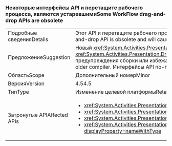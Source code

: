 ### <a name="some-workflow-drag-and-drop-apis-are-obsolete"></a><span data-ttu-id="8c2e4-101">Некоторые интерфейсы API и перетащите рабочего процесса, являются устаревшими</span><span class="sxs-lookup"><span data-stu-id="8c2e4-101">Some WorkFlow drag-and-drop APIs are obsolete</span></span>

|   |   |
|---|---|
|<span data-ttu-id="8c2e4-102">Подробные сведения</span><span class="sxs-lookup"><span data-stu-id="8c2e4-102">Details</span></span>|<span data-ttu-id="8c2e4-103">Этот API и перетащите рабочего процесса является устаревшим и будут отображаться предупреждения компилятора, если приложение перестраивается в 4.5.</span><span class="sxs-lookup"><span data-stu-id="8c2e4-103">This WorkFlow drag-and-drop API is obsolete and will cause compiler warnings if the app is rebuilt against 4.5.</span></span>|
|<span data-ttu-id="8c2e4-104">Предложение</span><span class="sxs-lookup"><span data-stu-id="8c2e4-104">Suggestion</span></span>|<span data-ttu-id="8c2e4-105">Новый <xref:System.Activities.Presentation.DragDropHelper?displayProperty=name> следует использовать API-интерфейсы, поддерживающие операции с нескольких объектов.</span><span class="sxs-lookup"><span data-stu-id="8c2e4-105">New <xref:System.Activities.Presentation.DragDropHelper?displayProperty=name> APIs that support operations with multiple objects should be used instead.</span></span> <span data-ttu-id="8c2e4-106">Кроме того, можно подавить предупреждения сборки или избежать их вывода с помощью более старой версией компилятора.</span><span class="sxs-lookup"><span data-stu-id="8c2e4-106">Alternatively, the build warnings can be suppressed or they can be avoided by using an older compiler.</span></span> <span data-ttu-id="8c2e4-107">Интерфейсы API по-прежнему поддерживаются.</span><span class="sxs-lookup"><span data-stu-id="8c2e4-107">The APIs are still supported.</span></span>|
|<span data-ttu-id="8c2e4-108">Область</span><span class="sxs-lookup"><span data-stu-id="8c2e4-108">Scope</span></span>|<span data-ttu-id="8c2e4-109">Дополнительный номер</span><span class="sxs-lookup"><span data-stu-id="8c2e4-109">Minor</span></span>|
|<span data-ttu-id="8c2e4-110">Версия</span><span class="sxs-lookup"><span data-stu-id="8c2e4-110">Version</span></span>|<span data-ttu-id="8c2e4-111">4.5</span><span class="sxs-lookup"><span data-stu-id="8c2e4-111">4.5</span></span>|
|<span data-ttu-id="8c2e4-112">Тип</span><span class="sxs-lookup"><span data-stu-id="8c2e4-112">Type</span></span>|<span data-ttu-id="8c2e4-113">Изменение целевой платформы</span><span class="sxs-lookup"><span data-stu-id="8c2e4-113">Retargeting</span></span>|
|<span data-ttu-id="8c2e4-114">Затронутые API</span><span class="sxs-lookup"><span data-stu-id="8c2e4-114">Affected APIs</span></span>|<ul><li><xref:System.Activities.Presentation.DragDropHelper.DoDragMove(System.Activities.Presentation.WorkflowViewElement,System.Windows.Point)?displayProperty=nameWithType></li><li><xref:System.Activities.Presentation.DragDropHelper.GetCompositeView(System.Windows.DragEventArgs)?displayProperty=nameWithType></li><li><xref:System.Activities.Presentation.DragDropHelper.GetDraggedModelItem(System.Windows.DragEventArgs)?displayProperty=nameWithType></li><li><xref:System.Activities.Presentation.DragDropHelper.GetDroppedObject(System.Windows.DependencyObject,System.Windows.DragEventArgs,System.Activities.Presentation.EditingContext)?displayProperty=nameWithType></li></ul>|

